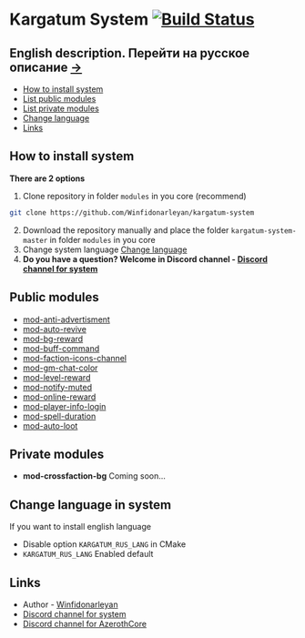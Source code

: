# Kargatum System [![Build Status](https://travis-ci.com/Winfidonarleyan/kargatum-system.svg?branch=master)](https://travis-ci.com/Winfidonarleyan/kargatum-system)

## English description. Перейти на русское описание [->](https://github.com/Winfidonarleyan/kargatum-system/blob/master/README.md)

* [How to install system](#how-to-install-system)
* [List public modules](#public-modules)
* [List private modules](#private-modules)
* [Change language](#change-language-in-system)
* [Links](#links)

## How to install system
**There are 2 options**
1. Clone repository in folder `modules` in you core (recommend)
```sh
git clone https://github.com/Winfidonarleyan/kargatum-system
```
2. Download the repository manually and place the folder `kargatum-system-master` in folder `modules` in you core
3. Change system language [Change language](#change-language-in-system)
4. **Do you have a question? Welcome in Discord channel - [Discord channel for system](https://discord.gg/xCwPqdq)**

## Public modules
- [mod-anti-advertisment](https://github.com/Winfidonarleyan/kargatum-system/tree/master/src/mod-anti-advertisment/README_eng.md)
- [mod-auto-revive](https://github.com/Winfidonarleyan/kargatum-system/blob/master/src/mod-auto-revive/README_eng.md)
- [mod-bg-reward](https://github.com/Winfidonarleyan/kargatum-system/blob/master/src/mod-bg-reward/README_eng.md)
- [mod-buff-command](https://github.com/Winfidonarleyan/kargatum-system/blob/master/src/mod-buff-command/README_eng.md)
- [mod-faction-icons-channel](https://github.com/Winfidonarleyan/kargatum-system/blob/master/src/mod-faction-icons-channel/README_eng.md)
- [mod-gm-chat-color](https://github.com/Winfidonarleyan/kargatum-system/blob/master/src/mod-gm-chat-color/README_eng.md)
- [mod-level-reward](https://github.com/Winfidonarleyan/kargatum-system/blob/master/src/mod-level-reward/README_eng.md)
- [mod-notify-muted](https://github.com/Winfidonarleyan/kargatum-system/blob/master/src/mod-notify-muted/README_eng.md)
- [mod-online-reward](https://github.com/Winfidonarleyan/kargatum-system/blob/master/src/mod-online-reward/README_eng.md)
- [mod-player-info-login](https://github.com/Winfidonarleyan/kargatum-system/blob/master/src/mod-player-info-login/README_eng.md)
- [mod-spell-duration](https://github.com/Winfidonarleyan/kargatum-system/blob/master/src/mod-spell-duration/README_eng.md)
- [mod-auto-loot](https://github.com/Winfidonarleyan/kargatum-system/blob/master/src/mod-auto-loot/README_eng.md)

## Private modules
- **mod-crossfaction-bg** Coming soon...

## Change language in system
If you want to install english language
- Disable option `KARGATUM_RUS_LANG` in CMake
- `KARGATUM_RUS_LANG` Enabled default

## Links
- Author - [Winfidonarleyan](https://github.com/Winfidonarleyan)
- [Discord channel for system](https://discord.gg/EakzBBB)
- [Discord channel for AzerothCore](https://discord.gg/PaqQRkd)
